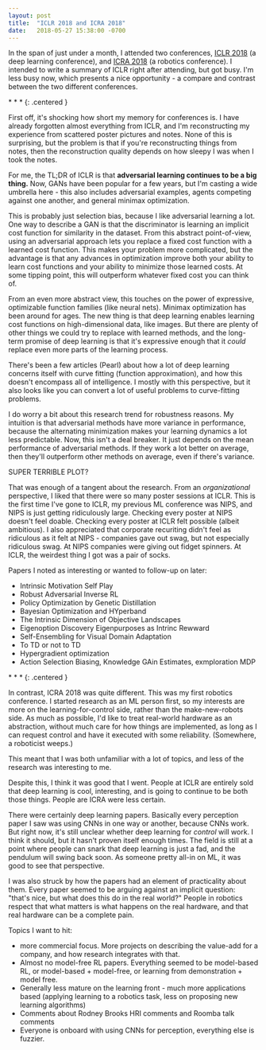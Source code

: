 ```yaml
---
layout: post
title:  "ICLR 2018 and ICRA 2018"
date:   2018-05-27 15:38:00 -0700
---
```


In the span of just under a month, I attended two conferences,
[ICLR 2018](https://iclr.cc/) (a deep learning conference), and
[ICRA 2018](https://icra2018.org/) (a robotics conference). I intended
to write a summary of ICLR right after attending, but got busy. I'm
less busy now, which presents a nice opportunity - a compare and contrast
between the two different conferences.

\* \* \*
{: .centered }

First off, it's shocking how short my memory for conferences is.
I have already forgotten almost everything from ICLR, and I'm reconstructing
my experience from scattered poster pictures and notes. None of this is
surprising, but the problem is that if you're reconstructing things from
notes, then the reconstruction quality depends on how sleepy I was when
I took the notes.

For me, the TL;DR of ICLR is that **adversarial learning continues to be
a big thing.** Now, GANs have been popular for a few years, but I'm casting
a wide umbrella here - this also includes adversarial examples, agents competing
against one another, and general minimax optimization.

This is probably just selection bias, because I like adversarial learning a lot.
One way to describe a GAN is that the discriminator is learning an implicit
cost function for similarity in the dataset. From this abstract point-of-view,
using an adversarial approach lets you replace a fixed cost function with a
learned cost function. This makes your problem more complicated, but the advantage
is that any advances in optimization improve both your ability to learn cost
functions and your ability to minimize those learned costs. At some tipping
point, this will outperform whatever fixed cost you can think of.

From an even more abstract view, this touches on
the power of expressive, optimizable function families (like neural nets).
Minimax optimization has been around for ages. The new thing is that
deep learning enables learning cost functions on high-dimensional data, like
images. But there are plenty of other things we could try to replace with
learned methods, and the long-term promise of deep learning is that it's
expressive enough that it *could* replace even more parts of the learning
process.

There's been a few articles (Pearl) about how a lot of deep learning concerns itself
with curve fitting (function approximation), and how this doesn't encompass all
of intelligence. I mostly with this perspective, but it also looks like you can
convert a lot of useful problems to curve-fitting problems.

I do worry a bit about this research trend for robustness reasons.
My intuition is that adversarial methods have more variance in performance,
because the alternating minimization makes your learning dynamics a lot less
predictable. Now, this isn't a deal breaker. It just depends
on the mean performance of adversarial methods. If they work a lot better on average,
then they'll outperform other methods on average, even if there's variance.

SUPER TERRIBLE PLOT?

That was enough of a tangent about the research. From an *organizational*
perspective, I liked that there were so many poster sessions at ICLR. This is
the first time I've gone to ICLR, my previous ML conference was NIPS, and NIPS
is just getting ridiculously large. Checking every poster at NIPS doesn't feel
doable. Checking every poster at ICLR felt possible (albeit ambitious). I also
appreciated that corporate recuriting didn't feel as ridiculous as it felt at
NIPS - companies gave out swag, but not especially ridiculous swag. At NIPS
companies were giving out fidget spinners. At ICLR, the weirdest thing I got was
a pair of socks.

Papers I noted as interesting or wanted to follow-up on later:

* Intrinsic Motivation Self Play
* Robust Adversarial Inverse RL
* Policy Optimization by Genetic Distillation
* Bayesian Optimization and HYperband
* The Intrinsic Dimension of Objective Landscapes
* Eigenoption Discovery Eigenpurposes as Intrinc Rewward
* Self-Ensembling for Visual Domain Adaptation
* To TD or not to TD
* Hypergradient optimization
* Action Selection Biasing, Knowledge GAin Estimates, exmploration MDP

\* \* \*
{: .centered }

In contrast, ICRA 2018 was quite different. This was my first robotics
conference. I started research as an ML person first, so my interests are more
on the learning-for-control side, rather than the make-new-robots side. As much
as possible, I'd like to treat real-world hardware as an abstraction, without
much care for how things are implemented, as long as I can request control
and have it executed with some reliability. (Somewhere, a roboticist weeps.)

This meant that I was both unfamiliar with a lot of topics, and less of the
research was interesting to me.

Despite this, I think it was good that I went. People at ICLR are entirely
sold that deep learning is cool, interesting, and is going to continue to
be both those things. People are ICRA were less certain.

There were certainly deep learning papers. Basically every perception paper I
saw was using CNNs in one way or another, because CNNs work. But right now, it's
still unclear whether deep learning for *control* will work. I think it should,
but it hasn't proven itself enough times.
The field is still at a point where people can
snark that deep learning is just a fad, and the pendulum will swing back soon.
As someone pretty all-in on ML, it was good to see that perspective.

I was also struck by how the papers had an element of practicality about them.
Every paper seemed to be arguing against an implicit question: "that's nice,
but what does this do in the real world?" People in robotics respect that
what matters is what happens on the real hardware, and that real hardware
can be a complete pain.



Topics I want to hit:
* more commercial focus. More projects on describing the value-add for a
company, and how research integrates with that.
* Almost no model-free RL papers. Everything seemed to be model-based RL,
or model-based + model-free, or learning from demonstration + model free.
* Generally less mature on the learning front - much more applications
based (applying learning to a robotics task, less on proposing new learning algorithms)
* Comments about Rodney Brooks HRI comments and Roomba talk comments
* Everyone is onboard with using CNNs for perception, everything else is
fuzzier.

